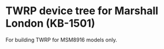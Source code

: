 TWRP device tree for Marshall London (KB-1501)
========================================================

For building TWRP for MSM8916 models only.
